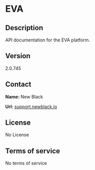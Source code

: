 # EVA

## Description

API documentation for the EVA platform.

## Version

2.0.745

## Contact

**Name:** New Black

**Url:** [support.newblack.io](https://support.newblack.io)

## License

No License

## Terms of service

No terms of service